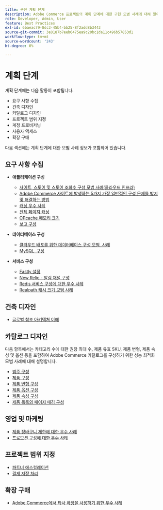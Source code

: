 ```yaml
---
title: 구현 계획 단계
description: Adobe Commerce 프로젝트의 계획 단계에 대한 구현 모범 사례에 대해 알아봅니다.
role: Developer, Admin, User
feature: Best Practices
exl-id: 6baeac79-8dc3-45b4-bb25-8f2add8b3443
source-git-commit: 3e0187b7eeb6475ea9c20bc1da11c496b57853d1
workflow-type: tm+mt
source-wordcount: '243'
ht-degree: 0%

---
```


# 계획 단계

계획 단계에는 다음 활동이 포함됩니다.

- 요구 사항 수집
- 건축 디자인
- 카탈로그 디자인
- 프로젝트 범위 지정
- 계정 프로비저닝
- 사용자 액세스
- 확장 구매

다음 섹션에는 계획 단계에 대한 모범 사례 정보가 포함되어 있습니다.

## 요구 사항 수집

- **애플리케이션 구성**
   - [사이트, 스토어 및 스토어 조회수 구성 모범 사례(클라우드 인프라)](sites-stores-store-views.md)
   - [Adobe Commerce 사이트에 발생하는 5가지 가장 일반적인 구성 문제를 방지 및 해결하는 방법](https://business.adobe.com/blog/how-to/usual-suspects-five-configuration-fixes-maximize-your-peak-sales)
   - [캐싱 우수 사례](https://docs.magento.com/user-guide/system/cache-management.html#best-practices-for-caching)
   - [전체 페이지 캐싱](https://developer.adobe.com/commerce/php/development/cache/page/public-content/)
   - [OPcache 메모리 크기](opcache-memory-size.md)
   - [보고 구성](reporting-configuration.md)

- **데이터베이스 구성**
   - [클라우드 배포를 위한 데이터베이스 구성 모범 &#x200B; 사례](database-on-cloud.md)
   - [MySQL &#x200B; 구성](mysql-configuration.md)

- **서비스 구성**
   - [Fastly 설정](https://devdocs.magento.com/cloud/cdn/configure-fastly.html)
   - [New Relic - 알림 채널 구성](https://devdocs.magento.com/cloud/project/new-relic.html#configure-notification-channels)
   - [Redis 서비스 구성에 대한 우수 사례&#x200B;](redis-service-configuration.md)
   - [Realpath 캐시 크기 모범 사례](realpath-cache-size.md)

## **건축 디자인**

<!--Asset not yet integrated
- [GRA Architecture examples](https://wiki.corp.adobe.com/x/kD4ykw)
-->
- [글로벌 참조 아키텍처 이해](../../../implementation-playbook/architecture/global-reference.md)

## **카탈로그 디자인**

다음 항목에서는 카테고리 수에 대한 권장 최대 수, 제품 유효 SKU, 제품 변형, 제품 속성 및 옵션 등을 포함하여 Adobe Commerce 카탈로그를 구성하기 위한 성능 최적화 모범 사례에 대해 설명합니다.

- [범주 구성](catalog-management.md#category-limits)
- [제품 &#x200B; 구성](catalog-management.md#product-sku-limits)
- [제품 변형 구성](catalog-management.md#product-variations)
- [제품 옵션 구성](catalog-management.md#product-options)
- [제품 속성 &#x200B; 구성](catalog-management.md#product-attributes)
- [제품 목록의 페이지 매김 구성](catalog-management.md#product-listing-pagination)

## **영업 및 마케팅**

- [제품 장바구니 제한에 대한 우수 사례](catalog-management.md#cart-limits)
- [프로모션 구성에 대한 우수 사례](catalog-management.md#promotions)

## **프로젝트 범위 지정**

- [파트너 에스컬레이션](partner-escalation.md)
- [결제 저장 처리](payment-processing-storage.md)

## **확장 구매**

- [Adobe Commerce에서 타사 확장을 사용하기 위한 우수 사례](extensions.md)
